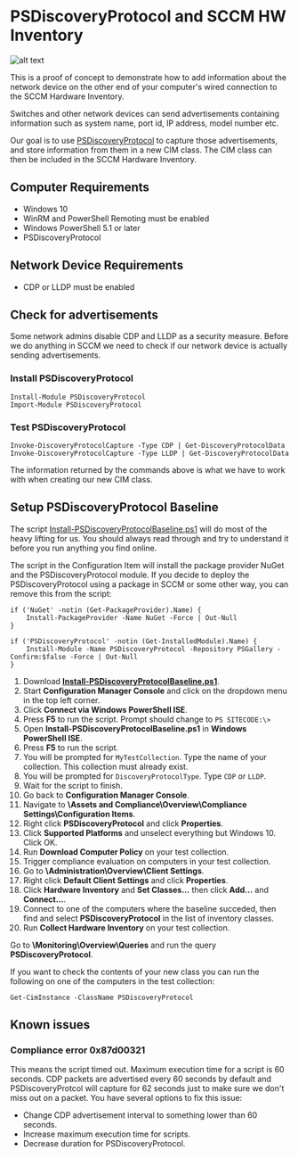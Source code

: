 # PSDiscoveryProtocol and SCCM HW Inventory

![alt text](https://raw.githubusercontent.com/lahell/PSDiscoveryProtocol-SCCM-HWInventory/master/images/psdiscoveryprotocol.png "PSDiscoveryProtocol in Resource Explorer")

This is a proof of concept to demonstrate how to add information about the network device on the other end of your computer's wired connection to the SCCM Hardware Inventory.

Switches and other network devices can send advertisements containing information such as system name, port id, IP address, model number etc.

Our goal is to use [PSDiscoveryProtocol](https://github.com/lahell/PSDiscoveryProtocol) to capture those advertisements, and store information from them in a new CIM class. The CIM class can then be included in the SCCM Hardware Inventory.

## Computer Requirements
* Windows 10
* WinRM and PowerShell Remoting must be enabled
* Windows PowerShell 5.1 or later
* PSDiscoveryProtocol

## Network Device Requirements
* CDP or LLDP must be enabled

## Check for advertisements
Some network admins disable CDP and LLDP as a security measure. Before we do anything in SCCM we need to check if our network device is actually sending advertisements.

### Install PSDiscoveryProtocol

    Install-Module PSDiscoveryProtocol
    Import-Module PSDiscoveryProtocol

### Test PSDiscoveryProtocol

    Invoke-DiscoveryProtocolCapture -Type CDP | Get-DiscoveryProtocolData
    Invoke-DiscoveryProtocolCapture -Type LLDP | Get-DiscoveryProtocolData
    
The information returned by the commands above is what we have to work with when creating our new CIM class.

## Setup PSDiscoveryProtocol Baseline

The script [Install-PSDiscoveryProtocolBaseline.ps1](https://github.com/lahell/PSDiscoveryProtocol-SCCM-HWInventory/blob/master/Install-PSDiscoveryProtocolBaseline.ps1) will do most of the heavy lifting for us. You should always read through and try to understand it before you run anything you find online.

The script in the Configuration Item will install the package provider NuGet and the PSDiscoveryProtocol module. If you decide to deploy the PSDiscoveryProtocol using a package in SCCM or some other way, you can remove this from the script:

    if ('NuGet' -notin (Get-PackageProvider).Name) {
        Install-PackageProvider -Name NuGet -Force | Out-Null
    }

    if ('PSDiscoveryProtocol' -notin (Get-InstalledModule).Name) {
        Install-Module -Name PSDiscoveryProtocol -Repository PSGallery -Confirm:$false -Force | Out-Null
    }

1. Download **[Install-PSDiscoveryProtocolBaseline.ps1](https://raw.githubusercontent.com/lahell/PSDiscoveryProtocol-SCCM-HWInventory/master/Install-PSDiscoveryProtocolBaseline.ps1)**.
2. Start **Configuration Manager Console** and click on the dropdown menu in the top left corner.
3. Click **Connect via Windows PowerShell ISE**.
4. Press **F5** to run the script. Prompt should change to `PS SITECODE:\>`
5. Open **Install-PSDiscoveryProtocolBaseline.ps1** in **Windows PowerShell ISE**.
6. Press **F5** to run the script.
7. You will be prompted for `MyTestCollection`. Type the name of your collection. This collection must already exist.
8. You will be prompted for `DiscoveryProtocolType`. Type `CDP` or `LLDP`.
9. Wait for the script to finish.
10. Go back to **Configuration Manager Console**.
11. Navigate to **\Assets and Compliance\Overview\Compliance Settings\Configuration Items**.
12. Right click **PSDiscoveryProtocol** and click **Properties**.
13. Click **Supported Platforms** and unselect everything but Windows 10. Click OK.
14. Run **Download Computer Policy** on your test collection.
15. Trigger compliance evaluation on computers in your test collection.
16. Go to **\Administration\Overview\Client Settings**.
17. Right click **Default Client Settings** and click **Properties**.
18. Click **Hardware Inventory** and **Set Classes...** then click **Add...** and **Connect...**.
19. Connect to one of the computers where the baseline succeded, then find and select **PSDiscoveryProtocol** in the list of inventory classes.
20. Run **Collect Hardware Inventory** on your test collection.

Go to **\Monitoring\Overview\Queries** and run the query **PSDiscoveryProtocol**.

If you want to check the contents of your new class you can run the following on one of the computers in the test collection:

    Get-CimInstance -ClassName PSDiscoveryProtocol

## Known issues
### Compliance error 0x87d00321
This means the script timed out. Maximum execution time for a script is 60 seconds. CDP packets are advertised every 60 seconds by default and PSDiscoveryProtcol will capture for 62 seconds just to make sure we don't miss out on a packet. You have several options to fix this issue:
* Change CDP advertisement interval to something lower than 60 seconds.
* Increase maximum execution time for scripts.
* Decrease duration for PSDiscoveryProtocol.
